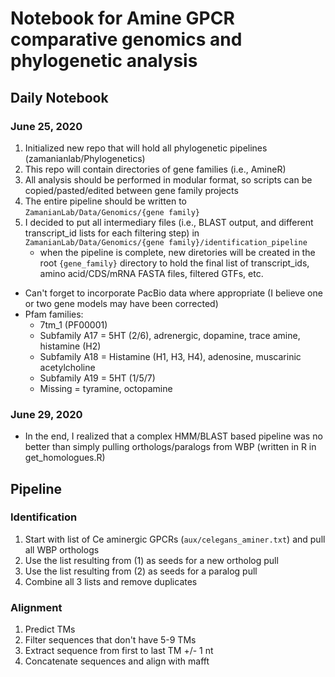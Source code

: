 # Notebook for Amine GPCR comparative genomics and phylogenetic analysis

## Daily Notebook

### June 25, 2020

1. Initialized new repo that will hold all phylogenetic pipelines (zamanianlab/Phylogenetics)
2. This repo will contain directories of gene families (i.e., AmineR)
3. All analysis should be performed in modular format, so scripts can be copied/pasted/edited between gene family projects
4. The entire pipeline should be written to `ZamanianLab/Data/Genomics/{gene family}`
5. I decided to put all intermediary files (i.e., BLAST output, and different transcript_id lists for each filtering step) in `ZamanianLab/Data/Genomics/{gene family}/identification_pipeline`
    - when the pipeline is complete, new diretories will be created in the root `{gene_family}` directory to hold the final list of transcript_ids, amino acid/CDS/mRNA FASTA files, filtered GTFs, etc.

- Can't forget to incorporate PacBio data where appropriate (I believe one or two gene models may have been corrected)
- Pfam families:
  - 7tm_1 (PF00001)
  - Subfamily A17 = 5HT (2/6), adrenergic, dopamine, trace amine, histamine (H2)
  - Subfamily A18 = Histamine (H1, H3, H4), adenosine, muscarinic acetylcholine
  - Subfamily A19 = 5HT (1/5/7)
  - Missing = tyramine, octopamine

### June 29, 2020

- In the end, I realized that a complex HMM/BLAST based pipeline was no better than simply pulling orthologs/paralogs from WBP (written in R in get_homologues.R)


## Pipeline

### Identification
1. Start with list of Ce aminergic GPCRs (`aux/celegans_aminer.txt`) and pull all WBP orthologs
2. Use the list resulting from (1) as seeds for a new ortholog pull
3. Use the list resulting from (2) as seeds for a paralog pull
4. Combine all 3 lists and remove duplicates

### Alignment
1. Predict TMs
2. Filter sequences that don't have 5-9 TMs
3. Extract sequence from first to last TM +/- 1 nt
4. Concatenate sequences and align with mafft
